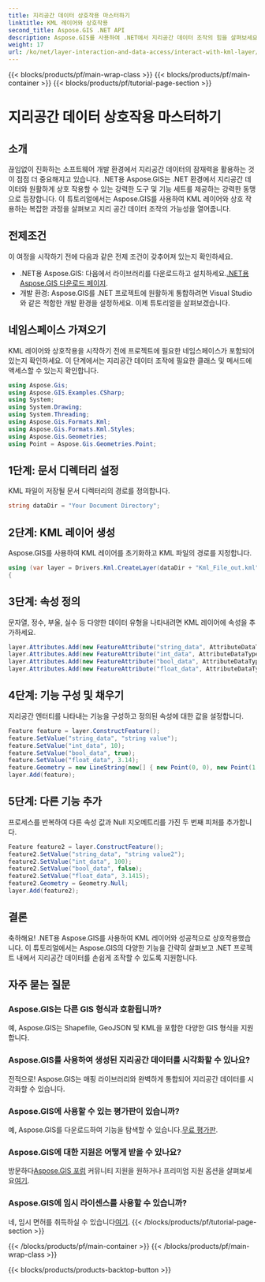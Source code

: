 ```yaml
---
title: 지리공간 데이터 상호작용 마스터하기
linktitle: KML 레이어와 상호작용
second_title: Aspose.GIS .NET API
description: Aspose.GIS를 사용하여 .NET에서 지리공간 데이터 조작의 힘을 살펴보세요. KML 레이어와 상호작용하기 위한 단계별 가이드입니다. 지금 무료 평가판을 다운로드하세요!
weight: 17
url: /ko/net/layer-interaction-and-data-access/interact-with-kml-layer/
---
```


{{< blocks/products/pf/main-wrap-class >}}
{{< blocks/products/pf/main-container >}}
{{< blocks/products/pf/tutorial-page-section >}}

# 지리공간 데이터 상호작용 마스터하기

## 소개
끊임없이 진화하는 소프트웨어 개발 환경에서 지리공간 데이터의 잠재력을 활용하는 것이 점점 더 중요해지고 있습니다. .NET용 Aspose.GIS는 .NET 환경에서 지리공간 데이터와 원활하게 상호 작용할 수 있는 강력한 도구 및 기능 세트를 제공하는 강력한 동맹으로 등장합니다. 이 튜토리얼에서는 Aspose.GIS를 사용하여 KML 레이어와 상호 작용하는 복잡한 과정을 살펴보고 지리 공간 데이터 조작의 가능성을 열어줍니다.
## 전제조건
이 여정을 시작하기 전에 다음과 같은 전제 조건이 갖추어져 있는지 확인하세요.
-  .NET용 Aspose.GIS: 다음에서 라이브러리를 다운로드하고 설치하세요.[.NET용 Aspose.GIS 다운로드 페이지](https://releases.aspose.com/gis/net/).
- 개발 환경: Aspose.GIS를 .NET 프로젝트에 원활하게 통합하려면 Visual Studio와 같은 적합한 개발 환경을 설정하세요.
이제 튜토리얼을 살펴보겠습니다.
## 네임스페이스 가져오기
KML 레이어와 상호작용을 시작하기 전에 프로젝트에 필요한 네임스페이스가 포함되어 있는지 확인하세요. 이 단계에서는 지리공간 데이터 조작에 필요한 클래스 및 메서드에 액세스할 수 있는지 확인합니다.
```csharp
using Aspose.Gis;
using Aspose.GIS.Examples.CSharp;
using System;
using System.Drawing;
using System.Threading;
using Aspose.Gis.Formats.Kml;
using Aspose.Gis.Formats.Kml.Styles;
using Aspose.Gis.Geometries;
using Point = Aspose.Gis.Geometries.Point;
```
## 1단계: 문서 디렉터리 설정
KML 파일이 저장될 문서 디렉터리의 경로를 정의합니다.
```csharp
string dataDir = "Your Document Directory";
```
## 2단계: KML 레이어 생성
Aspose.GIS를 사용하여 KML 레이어를 초기화하고 KML 파일의 경로를 지정합니다.
```csharp
using (var layer = Drivers.Kml.CreateLayer(dataDir + "Kml_File_out.kml"))
{
```
## 3단계: 속성 정의
문자열, 정수, 부울, 실수 등 다양한 데이터 유형을 나타내려면 KML 레이어에 속성을 추가하세요.
```csharp
layer.Attributes.Add(new FeatureAttribute("string_data", AttributeDataType.String));
layer.Attributes.Add(new FeatureAttribute("int_data", AttributeDataType.Integer));
layer.Attributes.Add(new FeatureAttribute("bool_data", AttributeDataType.Boolean));
layer.Attributes.Add(new FeatureAttribute("float_data", AttributeDataType.Double));
```
## 4단계: 기능 구성 및 채우기
지리공간 엔터티를 나타내는 기능을 구성하고 정의된 속성에 대한 값을 설정합니다.
```csharp
Feature feature = layer.ConstructFeature();
feature.SetValue("string_data", "string value");
feature.SetValue("int_data", 10);
feature.SetValue("bool_data", true);
feature.SetValue("float_data", 3.14);
feature.Geometry = new LineString(new[] { new Point(0, 0), new Point(1, 1) });
layer.Add(feature);
```
## 5단계: 다른 기능 추가
프로세스를 반복하여 다른 속성 값과 Null 지오메트리를 가진 두 번째 피처를 추가합니다.
```csharp
Feature feature2 = layer.ConstructFeature();
feature2.SetValue("string_data", "string value2");
feature2.SetValue("int_data", 100);
feature2.SetValue("bool_data", false);
feature2.SetValue("float_data", 3.1415);
feature2.Geometry = Geometry.Null;
layer.Add(feature2);
```
## 결론
축하해요! .NET용 Aspose.GIS를 사용하여 KML 레이어와 성공적으로 상호작용했습니다. 이 튜토리얼에서는 Aspose.GIS의 다양한 기능을 간략히 살펴보고 .NET 프로젝트 내에서 지리공간 데이터를 손쉽게 조작할 수 있도록 지원합니다.
## 자주 묻는 질문
### Aspose.GIS는 다른 GIS 형식과 호환됩니까?
예, Aspose.GIS는 Shapefile, GeoJSON 및 KML을 포함한 다양한 GIS 형식을 지원합니다.
### Aspose.GIS를 사용하여 생성된 지리공간 데이터를 시각화할 수 있나요?
전적으로! Aspose.GIS는 매핑 라이브러리와 완벽하게 통합되어 지리공간 데이터를 시각화할 수 있습니다.
### Aspose.GIS에 사용할 수 있는 평가판이 있습니까?
 예, Aspose.GIS를 다운로드하여 기능을 탐색할 수 있습니다.[무료 평가판](https://releases.aspose.com/).
### Aspose.GIS에 대한 지원은 어떻게 받을 수 있나요?
 방문하다[Aspose.GIS 포럼](https://forum.aspose.com/c/gis/33) 커뮤니티 지원을 원하거나 프리미엄 지원 옵션을 살펴보세요[여기](https://purchase.aspose.com/buy).
### Aspose.GIS에 임시 라이센스를 사용할 수 있습니까?
 네, 임시 면허를 취득하실 수 있습니다[여기](https://purchase.aspose.com/temporary-license/).
{{< /blocks/products/pf/tutorial-page-section >}}

{{< /blocks/products/pf/main-container >}}
{{< /blocks/products/pf/main-wrap-class >}}

{{< blocks/products/products-backtop-button >}}
